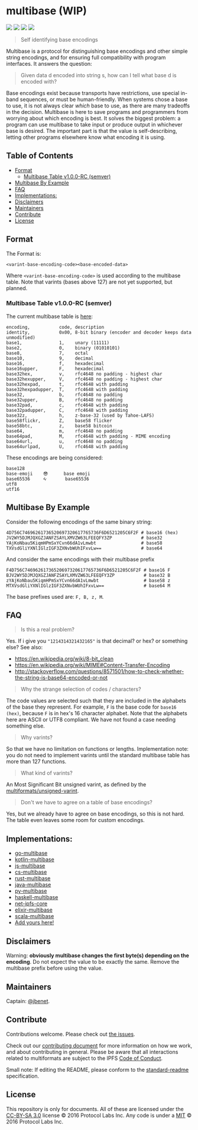 # multibase (WIP)

[![](https://img.shields.io/badge/made%20by-Protocol%20Labs-blue.svg?style=flat-square)](http://ipn.io)
[![](https://img.shields.io/badge/project-multiformats-blue.svg?style=flat-square)](https://github.com/multiformats/multiformats)
[![](https://img.shields.io/badge/freenode-%23ipfs-blue.svg?style=flat-square)](https://webchat.freenode.net/?channels=%23ipfs)
[![](https://img.shields.io/badge/readme%20style-standard-brightgreen.svg?style=flat-square)](https://github.com/RichardLitt/standard-readme)

> Self identifying base encodings

Multibase is a protocol for distinguishing base encodings and other simple string encodings, and for ensuring full compatibility with program interfaces. It answers the question:

> Given data d encoded into string s, how can I tell what base d is encoded with?

Base encodings exist because transports have restrictions, use special in-band sequences, or must be human-friendly. When systems chose a base to use, it is not always clear _which_ base to use, as there are many tradeoffs in the decision. Multibase is here to save programs and programmers from worrying about which encoding is best. It solves the biggest problem: a program can use multibase to take input or produce output in whichever base is desired. The important part is that the value is self-describing, letting other programs elsewhere know what encoding it is using.

## Table of Contents

- [Format](#format)
  - [Multibase Table v1.0.0-RC (semver)](#multibase-table-v100-rc-semver)
- [Multibase By Example](#multibase-by-example)
- [FAQ](#faq)
- [Implementations:](#implementations)
- [Disclaimers](#disclaimers)
- [Maintainers](#maintainers)
- [Contribute](#contribute)
- [License](#license)

## Format

The Format is:

```
<varint-base-encoding-code><base-encoded-data>
```

Where `<varint-base-encoding-code>` is used according to the multibase table. Note that varints (bases above 127) are not yet supported, but planned.

### Multibase Table v1.0.0-RC (semver)

The current multibase table is [here](multibase.csv):

```
encoding,           code, description
identity,           0x00, 8-bit binary (encoder and decoder keeps data unmodified)
base1,              1,    unary (11111)
base2,              0,    binary (01010101)
base8,              7,    octal
base10,             9,    decimal
base16,             f,    hexadecimal
base16upper,        F,    hexadecimal
base32hex,          v,    rfc4648 no padding - highest char
base32hexupper,     V,    rfc4648 no padding - highest char
base32hexpad,       t,    rfc4648 with padding
base32hexpadupper,  T,    rfc4648 with padding
base32,             b,    rfc4648 no padding
base32upper,        B,    rfc4648 no padding
base32pad,          c,    rfc4648 with padding
base32padupper,     C,    rfc4648 with padding
base32z,            h,    z-base-32 (used by Tahoe-LAFS)
base58flickr,       Z,    base58 flicker
base58btc,          z,    base58 bitcoin
base64,             m,    rfc4648 no padding
base64pad,          M,    rfc4648 with padding - MIME encoding
base64url,          u,    rfc4648 no padding
base64urlpad,       U,    rfc4648 with padding
```

These encodings are being considered:

```
base128
base-emoji    😎      base emoji
base65536     ᔰ       base65536
utf8
utf16
```

## Multibase By Example

Consider the following encodings of the same binary string:

```
4D756C74696261736520697320617765736F6D6521205C6F2F # base16 (hex)
JV2WY5DJMJQXGZJANFZSAYLXMVZW63LFEEQFY3ZP           # base32
YAjKoNbau5KiqmHPmSxYCvn66dA1vLmwbt                 # base58
TXVsdGliYXNlIGlzIGF3ZXNvbWUhIFxvLw==               # base64
```

And consider the same encodings with their multibase prefix

```
F4D756C74696261736520697320617765736F6D6521205C6F2F # base16 F
BJV2WY5DJMJQXGZJANFZSAYLXMVZW63LFEEQFY3ZP           # base32 B
zYAjKoNbau5KiqmHPmSxYCvn66dA1vLmwbt                 # base58 z
MTXVsdGliYXNlIGlzIGF3ZXNvbWUhIFxvLw==               # base64 M
```

The base prefixes used are: `F, B, z, M`.


## FAQ

> Is this a real problem?

Yes. If i give you `"1214314321432165"` is that decimal? or hex? or something else? See also:
- https://en.wikipedia.org/wiki/8-bit_clean
- https://en.wikipedia.org/wiki/MIME#Content-Transfer-Encoding
- http://stackoverflow.com/questions/8571501/how-to-check-whether-the-string-is-base64-encoded-or-not

> Why the strange selection of codes / characters?

The code values are selected such that they are included in the alphabets of the base they represent. For example, `F` is the base code for `base16 (hex)`, because `F` is in hex's 16 character alphabet. Note that the alphabets here are ASCII or UTF8 compliant. We have not found a case needing something else.

> Why varints?

So that we have no limitation on functions or lengths. Implementation note: you do not need to implement varints until the standard multibase table has more than 127 functions.

> What kind of varints?

An Most Significant Bit unsigned varint, as defined by the [multiformats/unsigned-varint](https://github.com/multiformats/unsigned-varint).

> Don't we have to agree on a table of base encodings?

Yes, but we already have to agree on base encodings, so this is not hard. The table even leaves some room for custom encodings.

## Implementations:

- [go-multibase](//github.com/multiformats/go-multibase)
- [kotlin-multibase](//github.com/changjiashuai/kotlin-multibase)
- [js-multibase](//github.com/multiformats/js-multibase)
- [cs-multibase](//github.com/tabrath/cs-multibase)
- [rust-multibase](//github.com/multiformats/rust-multibase)
- [java-multibase](//github.com/multiformats/java-multibase)
- [py-multibase](//github.com/multiformats/py-multibase)
- [haskell-multibase](//github.com/multiformats/haskell-multibase)
- [net-ipfs-core](//github.com/richardschneider/net-ipfs-core)
- [elixir-multibase](//github.com/nocursor/ex-multibase)
- [scala-multibase](//github.com/fluency03/scala-multibase)
- [Add yours here!](//github.com/multiformats/multibase/edit/master/README.md)


## Disclaimers

Warning: **obviously multibase changes the first byte(s) depending on the encoding**. Do not expect the value to be exactly the same. Remove the multibase prefix before using the value.

## Maintainers

Captain: [@jbenet](https://github.com/jbenet).

## Contribute

Contributions welcome. Please check out [the issues](https://github.com/multiformats/multibase/issues).

Check out our [contributing document](https://github.com/multiformats/multiformats/blob/master/contributing.md) for more information on how we work, and about contributing in general. Please be aware that all interactions related to multiformats are subject to the IPFS [Code of Conduct](https://github.com/ipfs/community/blob/master/code-of-conduct.md).

Small note: If editing the README, please conform to the [standard-readme](https://github.com/RichardLitt/standard-readme) specification.

## License

This repository is only for documents. All of these are licensed under the [CC-BY-SA 3.0](https://ipfs.io/ipfs/QmVreNvKsQmQZ83T86cWSjPu2vR3yZHGPm5jnxFuunEB9u) license © 2016 Protocol Labs Inc. Any code is under a [MIT](LICENSE) © 2016 Protocol Labs Inc.
